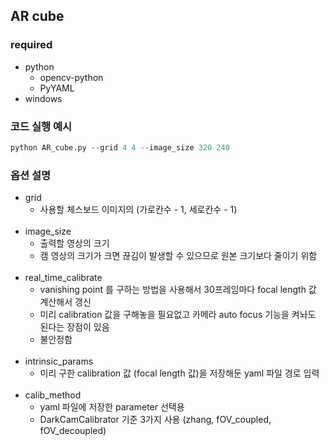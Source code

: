 ## AR cube

### required
- python
  - opencv-python
  - PyYAML
- windows



### 코드 실행 예시

```python
python AR_cube.py --grid 4 4 --image_size 320 240
```



### 옵션 설명

- grid
  - 사용할 체스보드 이미지의 (가로칸수 - 1, 세로칸수 - 1)
  <br>
- image_size
  - 출력할 영상의 크기
  - 캠 영상의 크기가 크면 끊김이 발생할 수 있으므로 원본 크기보다 줄이기 위함
  <br>
- real_time_calibrate
  - vanishing point 를 구하는 방법을 사용해서 30프레임마다 focal length 값 계산해서 갱신
  - 미리 calibration 값을 구해놓을 필요없고 카메라 auto focus 기능을 켜놔도 된다는 장점이 있음
  - 불안정함
  <br>
- intrinsic_params
  - 미리 구한 calibration 값 (focal length 값)을 저장해둔 yaml 파일 경로 입력
  <br>
- calib_method
  - yaml 파일에 저장한 parameter 선택용
  - DarkCamCalibrator 기준 3가지 사용 (zhang, fOV_coupled, fOV_decoupled)
